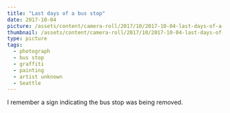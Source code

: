 ```yaml
---
title: "Last days of a bus stop"
date: 2017-10-04
picture: /assets/content/camera-roll/2017/10/2017-10-04-last-days-of-a-bus-stop/20171004_151927293_iOS.jpg
thumbnail: /assets/content/camera-roll/2017/10/2017-10-04-last-days-of-a-bus-stop/20171004_151927293_iOS-thumbnail.jpg
type: picture
tags:
  - photograph
  - bus stop
  - graffiti
  - painting
  - artist unknown
  - Seattle
---
```

I remember a sign indicating the bus stop was being removed. 

